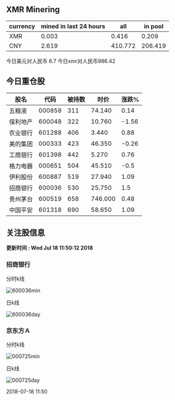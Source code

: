 ## XMR Minering

|currency|mined in last 24 hours|all|in pool|
|---|---|---|---|
|XMR|0.003|0.416|0.209|
|CNY|2.619|410.772|206.419|

今日美元对人民币 6.7	今日xmr对人民币986.42


## 今日重仓股 

|股名|代码|被持数|时价|涨跌%|
|---|---|---|---|---|
|五粮液|000858|311|74.140|0.14|
|保利地产|600048|322|10.760|-1.56|
|农业银行|601288|406|3.440|0.88|
|美的集团|000333|423|46.350|-0.26|
|工商银行|601398|442|5.270|0.76|
|格力电器|000651|504|45.510|-0.5|
|伊利股份|600887|519|27.940|1.09|
|招商银行|600036|530|25.750|1.5|
|贵州茅台|600519|658|746.000|0.48|
|中国平安|601318|690|58.650|1.09|

## 关注股信息
**更新时间 : Wed Jul 18 11:50:12 2018**
### 招商银行 
分时k线

![600036min](http://image.sinajs.cn/newchart/min/n/sh600036.gif)

日k线

![600036day](http://image.sinajs.cn/newchart/daily/n/sh600036.gif)

### 京东方Ａ 
分时k线

![000725min](http://image.sinajs.cn/newchart/min/n/sz000725.gif)

日k线

![000725day](http://image.sinajs.cn/newchart/daily/n/sz000725.gif)

2018-07-18 11:50